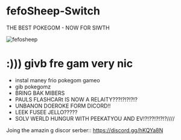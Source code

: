 # fefoSheep-Switch
THE BEST POKEGOM - NOW FOR SIWTH

![fefosheep](https://cdn.discordapp.com/attachments/341741717319581696/359360709269913601/fefosheep.png)

# :))) givb fre gam very nic
 + instal maney frio pokegom gameo
 + gib pokegomz
 + BRING BAK MIBERS
 + PAULS FLASHCARt IS NOW A RELAITY???!?!?!?!?
 + UNBANON DOEROKE FORM DICORD!!
 + LEEK FUSEE  JELLO?????
 + SOLV WERLD HUNGUR WITH PEEKATYOU AND EV!?!??!?!?!?////
 
 
 
 Joing the amazin g  discor serber::  https://discord.gg/hKQYa8N
